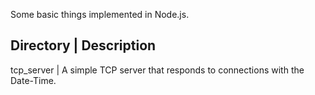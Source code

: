 Some basic things implemented in Node.js.

Directory      | Description
----------------------------
tcp_server     | A simple TCP server that responds to connections with the Date-Time. 
